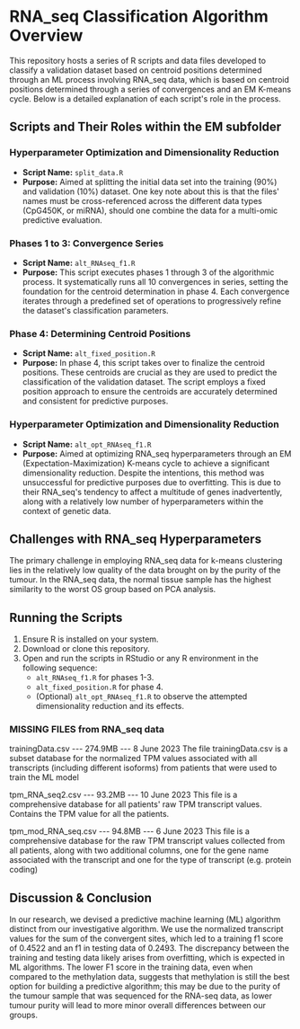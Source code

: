 # RNA_seq Classification Algorithm Overview

This repository hosts a series of R scripts and data files developed to classify a validation dataset based on centroid positions determined through an ML process involving RNA_seq data, which is based on centroid positions determined through a series of convergences and an EM K-means cycle. Below is a detailed explanation of each script's role in the process.

## Scripts and Their Roles within the EM subfolder

### Hyperparameter Optimization and Dimensionality Reduction

- **Script Name:** `split_data.R`
- **Purpose:** Aimed at splitting the initial data set into the training (90%) and validation (10%) dataset. One key note about this is that the files' names must be cross-referenced across the different data types (CpG450K, or miRNA), should one combine the data for a multi-omic predictive evaluation.

### Phases 1 to 3: Convergence Series

- **Script Name:** `alt_RNAseq_f1.R`
- **Purpose:** This script executes phases 1 through 3 of the algorithmic process. It systematically runs all 10 convergences in series, setting the foundation for the centroid determination in phase 4. Each convergence iterates through a predefined set of operations to progressively refine the dataset's classification parameters.

### Phase 4: Determining Centroid Positions

- **Script Name:** `alt_fixed_position.R`
- **Purpose:** In phase 4, this script takes over to finalize the centroid positions. These centroids are crucial as they are used to predict the classification of the validation dataset. The script employs a fixed position approach to ensure the centroids are accurately determined and consistent for predictive purposes.

### Hyperparameter Optimization and Dimensionality Reduction

- **Script Name:** `alt_opt_RNAseq_f1.R`
- **Purpose:** Aimed at optimizing RNA_seq hyperparameters through an EM (Expectation-Maximization) K-means cycle to achieve a significant dimensionality reduction. Despite the intentions, this method was unsuccessful for predictive purposes due to overfitting. This is due to their RNA_seq's tendency to affect a multitude of genes inadvertently, along with a relatively low number of hyperparameters within the context of genetic data.

## Challenges with RNA_seq Hyperparameters

The primary challenge in employing RNA_seq data for k-means clustering lies in the relatively low quality of the data brought on by the purity of the tumour. In the RNA_seq data, the normal tissue sample has the highest similarity to the worst OS group based on PCA analysis.

## Running the Scripts

1. Ensure R is installed on your system.
2. Download or clone this repository.
3. Open and run the scripts in RStudio or any R environment in the following sequence:
   - `alt_RNAseq_f1.R` for phases 1-3.
   - `alt_fixed_position.R` for phase 4.
   - (Optional) `alt_opt_RNAseq_f1.R` to observe the attempted dimensionality reduction and its effects.

### MISSING FILES from RNA_seq data

trainingData.csv --- 274.9MB  --- 8 June 2023
The file trainingData.csv is a subset database for the normalized TPM values associated with all transcripts (including different isoforms) from patients that were used to train the ML model

tpm_RNA_seq2.csv --- 93.2MB  --- 10 June 2023
This file is a comprehensive database for all patients' raw TPM transcript values. Contains the TPM value for all the patients.

tpm_mod_RNA_seq.csv --- 94.8MB  --- 6 June 2023
This file is a comprehensive database for the raw TPM transcript values collected from all patients, along with two additional columns, one for the gene name associated with the transcript and one for the type of transcript (e.g. protein coding)

## Discussion & Conclusion
In our research, we devised a predictive machine learning (ML) algorithm distinct from our investigative algorithm. We use the normalized transcript values for the sum of the convergent sites, which led to a training f1 score of 0.4522 and an f1 in testing data of 0.2493. The discrepancy between the training and testing data likely arises from overfitting, which is expected in ML algorithms. The lower F1 score in the training data, even when compared to the methylation data, suggests that methylation is still the best option for building a predictive algorithm; this may be due to the purity of the tumour sample that was sequenced for the RNA-seq data, as lower tumour purity will lead to more minor overall differences between our groups.
